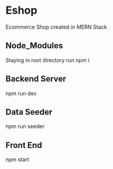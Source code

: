 # Eshop
Ecommerce Shop created in MERN Stack

## Node_Modules
Staying in root directory run npm i

## Backend Server
npm run dev

## Data Seeder
npm run seeder

## Front End
npm start

